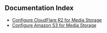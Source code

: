 ## Documentation Index

- [Configure CloudFlare R2 for Media Storage](configure-cloudflare-r2.md)
- [Configure Amazon S3 for Media Storage](configure-amazon-s3.md)
